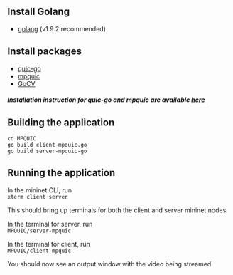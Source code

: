 ## Install Golang

- [golang](https://golang.org/) (v1.9.2 recommended)

## Install packages 

- [quic-go](https://github.com/lucas-clemente/quic-go)
- [mpquic](https://github.com/qdeconinck/mp-quic)
- [GoCV](https://gocv.io/)

##### Installation instruction for quic-go and mpquic are available [here](https://multipath-quic.org/2017/12/09/artifacts-available.html)

## Building the application

```
cd MPQUIC
go build client-mpquic.go
go build server-mpquic-go
```

## Running the application

In the mininet CLI, run <br>
``` xterm client server ```

This should bring up terminals for both the client and server mininet nodes

In the terminal for server, run <br>
``` MPQUIC/server-mpquic ```

In the terminal for client, run <br>
``` MPQUIC/client-mpquic ```

You should now see an output window with the video being streamed